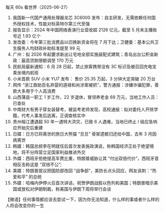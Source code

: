 每天 60s 看世界（2025-06-27）

1. 我国新一代国产通用处理器龙芯 3C6000 发布：自主研发，无需依赖任何国外授权技术，性能对标英特尔第三代至强
2. 报告显示：2024 年中国网络表演行业营收超 2126 亿元，截至 5 月末主播账号近 1.93 亿个
3. 发改委：今年第三批消费品以旧换新资金将在 7 月下达；卫健委：基本公共卫生服务人均财政补助标准提至 99 元
4. 广州：拟 2026 年起要求新出让宅地全部实施装配式建筑；青岛出台公积金新政：最高贷款限额调至 170 万元
5. 民航局最新通知：6 月 28 日起，禁止旅客携带没有 3C 标识及被召回充电宝乘坐境内航班
6. 小米首款 SUV 小米 YU7 发布： 售价 25.35 万起，3 分钟大定突破 20 万台
7. 网传 “浙江救助百名弃婴的道禄和尚涉案被抓”，警方通报：涉嫌诈骗犯罪，善款大多用于个人高消费
8. 山西蒲县一职工 1 岁工作，22 岁退休，冒领养老金 69 万元，当地工作人员：已查处
9. 中南财大有男子穿女装替考，被监考老师发现，高校通报：拟对委托人开除学籍，代考人事发后逃离，正调查核实中
10. 贵州榕江遭遇超 50 年一遇特大洪灾，已致 6 人遇难，当地已终止 Ⅰ 级应急响应开始灾后重建
11. 日媒：日方已将离世的旅日大熊猫 “旦旦” 骨架遗骸归还给中国，去年 3 月因病离世
12. 韩媒：韩国总统李在明就任后首次发表施政演说，称韩国经济正处于绝望境地，将不分阵营立足国家利益推进外交
13. 外媒：西班牙拒绝提高军费比重，特朗普威胁让其 “付出双倍代价”，西班牙首相反击称这是 “双倍不公”;
14. 美媒：特朗普提议把国防部改回 “战争部”，美防长点头回应，网友讽刺：“热爱和平” 的总统
15. 外媒：哈梅内伊停火后首次讲话，祝贺伊朗战胜以色列和美国；特朗普暗示美国或放松对伊朗制裁，称美国与伊朗下周将举行会谈

【微语】任何事情都应该去尝试一下，因为你无法知道，什么样的事或者什么样的人将会改变你的一生